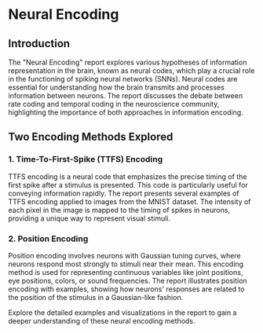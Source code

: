 # Neural Encoding

## Introduction

The "Neural Encoding" report explores various hypotheses of information representation in the brain, known as neural codes, which play a crucial role in the functioning of spiking neural networks (SNNs). Neural codes are essential for understanding how the brain transmits and processes information between neurons. The report discusses the debate between rate coding and temporal coding in the neuroscience community, highlighting the importance of both approaches in information encoding.

## Two Encoding Methods Explored

### 1. Time-To-First-Spike (TTFS) Encoding

TTFS encoding is a neural code that emphasizes the precise timing of the first spike after a stimulus is presented. This code is particularly useful for conveying information rapidly. The report presents several examples of TTFS encoding applied to images from the MNIST dataset. The intensity of each pixel in the image is mapped to the timing of spikes in neurons, providing a unique way to represent visual stimuli.

### 2. Position Encoding

Position encoding involves neurons with Gaussian tuning curves, where neurons respond most strongly to stimuli near their mean. This encoding method is used for representing continuous variables like joint positions, eye positions, colors, or sound frequencies. The report illustrates position encoding with examples, showing how neurons' responses are related to the position of the stimulus in a Gaussian-like fashion.

Explore the detailed examples and visualizations in the report to gain a deeper understanding of these neural encoding methods.